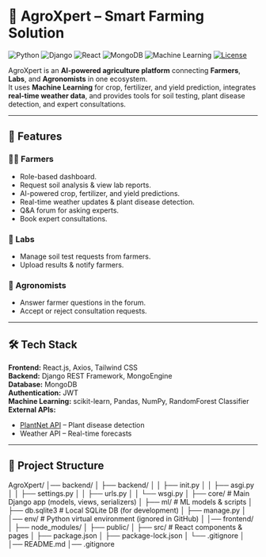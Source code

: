 # 🌾 AgroXpert – Smart Farming Solution

![Python](https://img.shields.io/badge/Python-3.12-blue?logo=python)
![Django](https://img.shields.io/badge/Django-4.2-green?logo=django)
![React](https://img.shields.io/badge/React-18.2-blue?logo=react)
![MongoDB](https://img.shields.io/badge/MongoDB-6.0-green?logo=mongodb)
![Machine Learning](https://img.shields.io/badge/Machine%20Learning-RandomForest-orange?logo=scikit-learn)
[![License](https://img.shields.io/badge/License-MIT-yellow)](LICENSE)


AgroXpert is an **AI-powered agriculture platform** connecting **Farmers**, **Labs**, and **Agronomists** in one ecosystem.  
It uses **Machine Learning** for crop, fertilizer, and yield prediction, integrates **real-time weather data**, and provides tools for soil testing, plant disease detection, and expert consultations.

---

## 🚀 Features

### 👨‍🌾 Farmers
- Role-based dashboard.
- Request soil analysis & view lab reports.
- AI-powered crop, fertilizer, and yield predictions.
- Real-time weather updates & plant disease detection.
- Q&A forum for asking experts.
- Book expert consultations.

### 🧪 Labs
- Manage soil test requests from farmers.
- Upload results & notify farmers.

### 🌱 Agronomists
- Answer farmer questions in the forum.
- Accept or reject consultation requests.

---

## 🛠️ Tech Stack

**Frontend:** React.js, Axios, Tailwind CSS  
**Backend:** Django REST Framework, MongoEngine  
**Database:** MongoDB  
**Authentication:** JWT  
**Machine Learning:** scikit-learn, Pandas, NumPy, RandomForest Classifier     
**External APIs:**  
- [PlantNet API](https://plantnet.org) – Plant disease detection  
- Weather API – Real-time forecasts  

---

## 📂 Project Structure
AgroXpert/
│── backend/
│ ├── backend/
│ │ ├── init.py
│ │ ├── asgi.py
│ │ ├── settings.py
│ │ ├── urls.py
│ │ └── wsgi.py
│ ├── core/ # Main Django app (models, views, serializers)
│ ├── ml/ # ML models & scripts
│ ├── db.sqlite3 # Local SQLite DB (for development)
│ ├── manage.py
│
│── env/ # Python virtual environment (ignored in GitHub)
│
│── frontend/
│ ├── node_modules/
│ ├── public/
│ ├── src/ # React components & pages
│ ├── package.json
│ ├── package-lock.json
│ └── .gitignore
│
│── README.md
│── .gitignore
